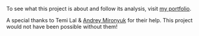 To see what this project is about and follow its analysis, visit [my portfolio](www.zubairmarediya.com/projects).

A special thanks to Temi Lal & [Andrey Mironyuk](https://github.com/andrieski) for their help. This project would not have been possible without them!

